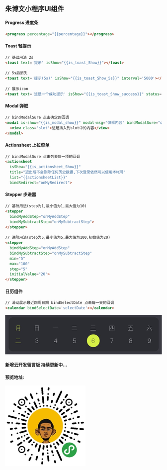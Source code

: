 ## 朱博文小程序UI组件

#### Progress 进度条

```html
<progress percentage="{{percentage}}"></progress>
```

#### Toast 轻提示

```html
// 基础用法 2s
<toast text='提示' isShow="{{is_toast_Show}}"></toast>

// 5s后消失
<toast text='提示(5s)' isShow="{{is_toast_Show_5s}}" interval='5000'></toast>

// 展示icon
<toast text='这是一个成功提示' isShow="{{is_toast_Show_success}}" status="success"></toast>
```

#### Modal 弹框

```html
// bindModalSure 点击确定的回调
<modal is-show="{{is_modal_show}}" modal-msg="弹框内容" bindModalSure="onMyEvent">
  <view class='slot'>这是插入到slot中的内容</view>
</modal>
```

#### Actionsheet 上拉菜单

```html
// bindModalSure 点击列表每一项的回调
<actionsheet 
  isShow="{{is_actionsheet_Show}}" 
  title="退出后不会删除任何历史数据,下次登录依然可以使用本帐号" 
  list="{{actionsheetList}}" 
  bindRedirect="onMyRedirect">
```

#### Stepper 步进器

```html
// 基础用法(step为1,最小值为1,最大值为10)
<stepper 
  bindMyAddStep="onMyAddStep"
  bindMySubtractStep="onMySubtractStep">
</stepper>

// 进阶用法(step为5,最小值为5,最大值为100,初始值为20)
<stepper 
  bindMyAddStep="onMyAddStep"
  bindMySubtractStep="onMySubtractStep" 
  min="5" 
  max="100" 
  step="5" 
  initialValue="20">
</stepper>
```

#### 日历组件

```html
// 滑动展示最近四周日期 bindSelectDate 点击每一天的回调
<calendar bindSelectDate='selectDate'></calendar>
```

![小程序码](https://github.com/KyrieZbw/wx-WenUI/blob/master/date.jpg?raw=true)

#### 新增云开发留言板   持续更新中...

#### 预览地址:



![小程序码](https://github.com/KyrieZbw/wx-WenUI/blob/master/wx.jpg?raw=true)









